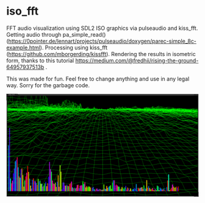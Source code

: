 # iso_fft
FFT audio visualization using SDL2 ISO graphics via pulseaudio and kiss_fft.
Getting audio through pa_simple_read() (https://0pointer.de/lennart/projects/pulseaudio/doxygen/parec-simple_8c-example.html).
Processing using kiss_fft (https://github.com/mborgerding/kissfft).
Rendering the results in isometric form, thanks to this tutorial https://medium.com/@fredhii/rising-the-ground-64957937513b .

This was made for fun. Feel free to change anything and use in any legal way.
Sorry for the garbage code.

[![Video attempt](https://github.com/atomicbombermaniac/iso_fft/blob/main/iso_fft_preview.png?raw=true)](https://github.com/atomicbombermaniac/iso_fft/blob/main/iso_fft_demo.webm?raw=true)
